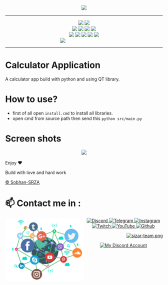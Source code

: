 <div align="center">
  <img src="https://github.com/Sobhan-SRZA/Calculator-Application/assets/90289153/731c56eb-d08c-4ddd-8e81-337225c7f2f4">
</div>

---

<div align="center">
    <img src="https://badges.aleen42.com/src/python.svg">
    <img src="https://img.shields.io/github/v/release/Calculator-Application?label=Version">
    <div>
        <img src="https://img.shields.io/github/license/Calculator-Application?label=License">
        <img src="https://img.shields.io/github/last-commit/Calculator-Application?label=Last Commit">
        <img src="https://img.shields.io/github/release-date/Calculator-Application?label=Last Release">
        <img src="https://img.shields.io/github/downloads/Calculator-Application/total?label=Downloads">
    </div>
    <img src="https://img.shields.io/github/forks/Calculator-Application?label=Forks">
    <img src="https://img.shields.io/github/stars/Calculator-Application?label=Stars">
    <img src="https://img.shields.io/github/watchers/Calculator-Application?label=Watchers">
    <img src="https://img.shields.io/github/languages/code-size/Calculator-Application?label=Code Size">
    <img src="https://img.shields.io/github/directory-file-count/Calculator-Application?label=Files">
    <div>
        <img style="display:block;margin-left:auto;margin-right:auto;width:30%;" src="https://github-readme-stats.vercel.app/api/pin/?username=Sobhan-SRZA&repo=Calculator-Application&theme=react">
    </div>
</div>

---

# Calculator Application
 A calculator app build with python and using QT library.

# How to use?
- first of all open `install.cmd` to install all libraries.
- open cmd from source path then send this `python src/main.py`

# Screen shots
<div align="center">
  <img src="https://github.com/Sobhan-SRZA/Calculator-Application/assets/90289153/ab021f09-05ee-4f11-8585-9d76924a5c1b">
</div>


Enjoy ❤

Build with love and hard work

[© Sobhan-SRZA](https://github.com/Sobhan-SRZA)

# **📫 Contact me in :** &nbsp;

<p align="center">
  <a href="https://zil.ink/sobhan.srza">
    <img align="left" src ="https://raw.githubusercontent.com/Sobhan-SRZA/Sobhan-SRZA/main/source/social-media.png" width = 50% >
  </a>
  <a href="https://discord.gg/WMhke7BW7J">
    <img alt="Discord" src="https://img.shields.io/static/v1?message=Discord&logo=discord&label=&color=7289d9&logoColor=white&labelColor=&style=flat" height="30" />
  </a>
  <a href="https://t.me/pc_clubs">
    <img alt="Telegram" src="https://img.shields.io/static/v1?message=Telegram&logo=telegram&label=&color=229ED9&logoColor=white&labelColor=&style=flat" height="30" />
  </a>
  <a href="https://www.instagram.com/pc__clubs/">
    <img alt="Instagram" src="https://img.shields.io/static/v1?message=Instagram&logo=instagram&label=&color=C13584&logoColor=white&labelColor=&style=flat" height="30" />
  </a>
  </a>
  <a href="https://www.twitch.tv/sobhan_srza">
    <img alt="Twitch" src="https://img.shields.io/static/v1?message=Twitch&logo=twitch&label=&color=6441A4&logoColor=white&labelColor=&style=flat" height="30" />
  </a>
  <a href="https://b2n.ir/pc-club">
    <img alt="YouTube" src="https://img.shields.io/static/v1?message=YouTube&logo=youtube&label=&color=FF0000&logoColor=white&labelColor=&style=flat" height="30" />
  </a>
  <a href="https://github.com/Sobhan-SRZA">
    <img alt="Github" src="https://img.shields.io/static/v1?message=Github&logo=github&label=&color=000000&logoColor=white&labelColor=&style=flat" height="30" />
  </a>
</p>
<p align="right">
  <a href="https://discord.gg/P4XxUmebDa" target="_blank"> 
    <img src="https://discord.com/api/guilds/912596015075455016/widget.png?style=banner2" alt="sizar-team.png">
  </a>
</p>
<p align="center">
  <a href="https://discord.com/users/831934465609302056" target="_blank">
    <img alt="My Discord Account" src="https://discord.c99.nl/widget/theme-1/831934465609302056.png"  />
  </a>
</p>
